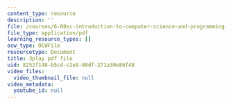 ```yaml
---
content_type: resource
description: ''
file: /courses/6-00sc-introduction-to-computer-science-and-programming-spring-2011/8252f148b5cdc2e908df271a30e86f48_lFngfmE9RCc.pdf
file_type: application/pdf
learning_resource_types: []
ocw_type: OCWFile
resourcetype: Document
title: 3play pdf file
uid: 8252f148-b5cd-c2e9-08df-271a30e86f48
video_files:
  video_thumbnail_file: null
video_metadata:
  youtube_id: null
---
```

